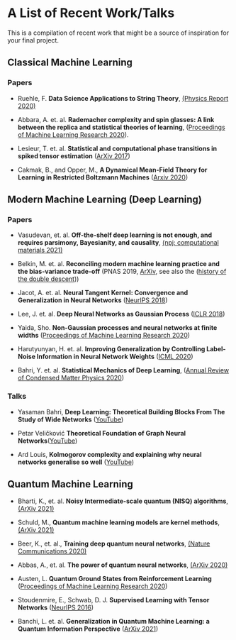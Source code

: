 # A List of Recent Work/Talks

This is a compilation of recent work that might be a source of inspiration for your final project.

## Classical Machine Learning

### Papers

* Ruehle, F. **Data Science Applications to String Theory**, [(Physics Report 2020)](https://www.sciencedirect.com/science/article/pii/S0370157319303072)

* Abbara, A. et. al. **Rademacher complexity and spin glasses: A link between the replica and statistical theories of learning**, ([Proceedings of Machine Learning Research 2020](https://cloud.math.princeton.edu/index.php/s/zakSjPtSxPqw62A)).

* Lesieur, T. et. al. **Statistical and computational phase transitions in spiked tensor estimation** ([ArXiv 2017](https://arxiv.org/abs/1701.08010))

* Cakmak, B., and Opper, M., **A Dynamical Mean-Field Theory for Learning in Restricted Boltzmann Machines** ([Arxiv 2020](https://arxiv.org/pdf/2005.01560.pdf))


## Modern Machine Learning (Deep Learning)

### Papers
* Vasudevan, et. al. **Off-the-shelf deep learning is not enough, and requires parsimony, Bayesianity, and causality**, [(npj: computational materials 2021)](https://www.nature.com/articles/s41524-020-00487-0?fbclid=IwAR1rW_RQPSkekx6Rvtik184RYuiwGGBvYpBCZCUdsWSxIFvu3_RtaQoLe74)

* Belkin, M. et. al. **Reconciling modern machine learning practice and the bias-variance trade-off** (PNAS 2019, [ArXiv](https://arxiv.org/abs/1812.11118), see also the ([history of the double descent](https://www.pnas.org/content/117/20/10625)))

* Jacot, A. et. al. **Neural Tangent Kernel: Convergence and Generalization in Neural Networks** ([NeurIPS 2018](https://proceedings.neurips.cc/paper/2018/file/5a4be1fa34e62bb8a6ec6b91d2462f5a-Paper.pdf))

* Lee, J. et. al. **Deep Neural Networks as Gaussian Process** ([ICLR 2018](https://openreview.net/pdf?id=B1EA-M-0Z))

* Yaida, Sho. **Non-Gaussian processes and neural networks at finite widths** ([Proceedings of Machine Learning Research 2020](https://cloud.math.princeton.edu/index.php/s/PF8g28ctpEcp3Ne))

* Harutyunyan, H. et. al. **Improving Generalization by Controlling Label-Noise Information in Neural Network Weights** ([ICML 2020](https://arxiv.org/pdf/2002.07933.pdf))


* Bahri, Y. et. al. **Statistical Mechanics of Deep Learning**, ([Annual Review of Condensed Matter Physics 2020](https://www.annualreviews.org/doi/pdf/10.1146/annurev-conmatphys-031119-050745))
### Talks

* Yasaman Bahri, **Deep Learning: Theoretical Building Blocks From The Study of Wide Networks** ([YouTube](https://www.youtube.com/watch?v=xIo5er6jR9U&feature=youtu.be))

* Petar Veličković **Theoretical Foundation of Graph Neural Networks**([YouTube](https://www.youtube.com/watch?v=uF53xsT7mjc&fbclid=IwAR38jrgmtANdzvNPZCLFUGrGymNcC64kZ74QYe3PpuK7dfbq06PXStGI9lI))

* Ard Louis, **Kolmogorov complexity and explaining why neural networks generalise so well** ([YouTube](https://www.youtube.com/watch?v=sLrkY4fYUpc))

## Quantum Machine Learning

* Bharti, K., et. al. **Noisy Intermediate-scale quantum (NISQ) algorithms**, [(ArXiv 2021)](https://arxiv.org/pdf/2101.08448.pdf)

* Schuld, M., **Quantum machine learning models are kernel methods**, [(ArXiv 2021)](https://arxiv.org/abs/2101.11020)

* Beer, K., et. al., **Training deep quantum neural networks**, [(Nature Communications 2020)](https://www.nature.com/articles/s41467-020-14454-2)

* Abbas, A., et. al. **The power of quantum neural networks**, [(ArXiv 2020)](https://arxiv.org/abs/2011.00027)

* Austen, L. **Quantum Ground States from Reinforcement Learning** ([Proceedings of Machine Learning Research 2020](https://cloud.math.princeton.edu/index.php/s/o2qtK9f3GtYDQ9L))

* Stoudenmire, E., Schwab, D. J. **Supervised Learning with Tensor Networks** ([NeurIPS 2016](https://papers.nips.cc/paper/2016/hash/5314b9674c86e3f9d1ba25ef9bb32895-Abstract.html))

* Banchi, L. et. al. **Generalization in Quantum Machine Learning: a Quantum Information Perspective** ([ArXiv 2021](https://arxiv.org/pdf/2102.08991.pdf))
